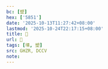 ```yaml
---
bc: [塑]
hex: ['5851']
date: '2025-10-13T11:27:42+08:00'
lastmod: '2025-10-24T22:17:15+08:00'
title: 󰙒
url: 󰙒
tags: [塐, 塑]
src: GHZR, DCCV
note:
---
```

